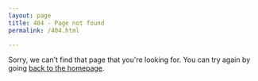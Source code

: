 ```yaml
---
layout: page
title: 404 - Page not found
permalink: /404.html

---
```


Sorry, we can't find that page that you're looking for. You can try
again by going [back to the homepage](/).
